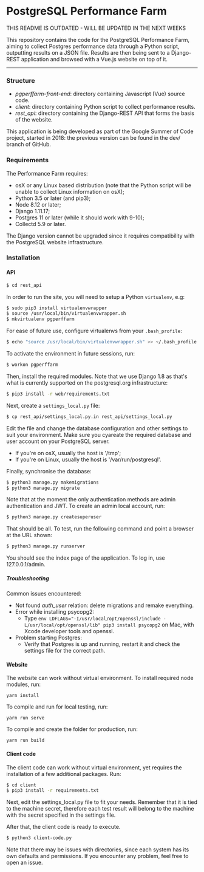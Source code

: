 # PostgreSQL Performance Farm

THIS README IS OUTDATED - WILL BE UPDATED IN THE NEXT WEEKS



This repository contains the code for the PostgreSQL Performance Farm, aiming to collect Postgres performance data through a Python script, outputting results on a JSON file. Results are then being sent to a Django-REST application and browsed with a Vue.js website on top of it.

----

### Structure

- *pgperffarm-front-end*: directory containing Javascript (Vue) source code.
- *client*: directory containing Python script to collect performance results.
- *rest_api*: directory containing the Django-REST API that forms the basis of the website.

This application is being developed as part of the Google Summer of Code project, started in 2018: the previous version can be found in the dev/ branch of GitHub.



### Requirements

The Performance Farm requires:

- osX or any Linux based distribution (note that the Python script will be unable to collect Linux information on osX);
- Python 3.5 or later (and pip3);
- Node 8.12 or later;
- Django 1.11.17;
- Postgres 11 or later (while it should work with 9-10);
- Collectd 5.9 or later.

The Django version cannot be upgraded since it requires compatibility with the PostgreSQL website infrastructure.



### Installation

#### API

```bash
$ cd rest_api
```

In order to run the site, you will need to setup a Python `virtualenv`, e.g:

```bash
$ sudo pip3 install virtualenvwrapper
$ source /usr/local/bin/virtualenvwrapper.sh
$ mkvirtualenv pgperffarm
```

For ease of future use, configure virtualenvs from your `.bash_profile`:

```bash
$ echo "source /usr/local/bin/virtualenvwrapper.sh" >> ~/.bash_profile
```

To activate the environment in future sessions, run:

```bash
$ workon pgperffarm
```

Then, install the required modules. Note that we use Django 1.8 as that's what is currently supported on the postgresql.org infrastructure:

```bash
$ pip3 install -r web/requirements.txt
```

Next, create a `settings_local.py` file:

```bash
$ cp rest_api/settings_local.py.in rest_api/settings_local.py
```

Edit the file and change the database configuration and other settings to suit your environment. Make sure you cyareate the required database and user account on your PostgreSQL server.

- If you're on osX, usually the host is '/tmp';
- If you're on Linux, usually the host is '/var/run/postgresql'.

Finally, synchronise the database:

```bash
$ python3 manage.py makemigrations
$ python3 manage.py migrate
```

Note that at the moment the only authentication methods are admin authentication and JWT. To create an admin local account, run:

```bash
$ python3 manage.py createsuperuser
```

That should be all. To test, run the following command and point a browser at the URL shown:

```bash
$ python3 manage.py runserver
```

You should see the index page of the application. To log in, use 127.0.0.1/admin.



##### Troubleshooting

Common issues encountered:

- Not found *auth_user* relation: delete migrations and remake everything.
- Error while installing psycopg2:
  - Type `env LDFLAGS="-I/usr/local/opt/openssl/include -L/usr/local/opt/openssl/lib" pip3 install psycopg2` on Mac, with Xcode developer tools and openssl.
- Problem starting Postgres:
  - Verify that Postgres is up and running, restart it and check the settings file for the correct path.



#### Website

The website can work without virtual environment. To install required node modules, run:

```
yarn install
```

To compile and run for local testing, run:

```
yarn run serve
```

To compile and create the folder for production, run:

```
yarn run build
```



#### Client code

The client code can work without virtual environment, yet requires the installation of a few additional packages. Run:

```bash
$ cd client
$ pip3 install -r requirements.txt
```

Next, edit the settings_local.py file to fit your needs. Remember that it is tied to the machine secret, therefore each test result will belong to the machine with the secret specified in the settings file.

After that, the client code is ready to execute. 

```bash
$ python3 client-code.py
```

Note that there may be issues with directories, since each system has its own defaults and permissions. If you encounter any problem, feel free to open an issue.

